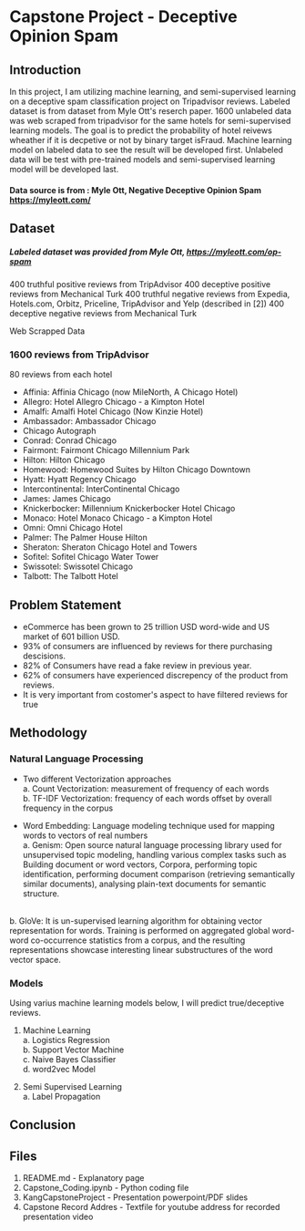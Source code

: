 # Capstone Project - Deceptive Opinion Spam

## Introduction

In this project, I am utilizing machine learning, and semi-supervised learning on a deceptive spam classification project on Tripadvisor reviews. Labeled dataset is from  dataset from Myle Ott's reserch paper. 1600 unlabeled data was web scraped from tripadvisor for the same hotels for semi-supervised learning models. The goal is to predict the probability of hotel reivews wheather if it is decpetive or not by binary target isFraud. Machine learning model on labeled data to see the result will be developed first. Unlabeled data will be test with pre-trained models and semi-supervised learning model will be developed last.

#### Data source is from : Myle Ott, Negative Deceptive Opinion Spam https://myleott.com/

## Dataset

##### Labeled dataset was provided from Myle Ott, https://myleott.com/op-spam

400 truthful positive reviews from TripAdvisor 
400 deceptive positive reviews from Mechanical Turk 
400 truthful negative reviews from Expedia, Hotels.com, Orbitz, Priceline, TripAdvisor and Yelp (described in [2])
400 deceptive negative reviews from Mechanical Turk 

Web Scrapped Data

### 1600 reviews from TripAdvisor
80 reviews from each hotel

- Affinia: Affinia Chicago (now MileNorth, A Chicago Hotel)
- Allegro: Hotel Allegro Chicago - a Kimpton Hotel
- Amalfi: Amalfi Hotel Chicago (Now Kinzie Hotel)
- Ambassador: Ambassador Chicago
- Chicago Autograph
- Conrad: Conrad Chicago
- Fairmont: Fairmont Chicago Millennium Park
- Hilton: Hilton Chicago
- Homewood: Homewood Suites by Hilton Chicago Downtown
- Hyatt: Hyatt Regency Chicago
- Intercontinental: InterContinental Chicago
- James: James Chicago
- Knickerbocker: Millennium Knickerbocker Hotel Chicago
- Monaco: Hotel Monaco Chicago - a Kimpton Hotel
- Omni: Omni Chicago Hotel
- Palmer: The Palmer House Hilton
- Sheraton: Sheraton Chicago Hotel and Towers
- Sofitel: Sofitel Chicago Water Tower
- Swissotel: Swissotel Chicago
- Talbott: The Talbott Hotel

## Problem Statement

- eCommerce has been grown to 25 trillion USD word-wide and US market of 601 billion USD.
- 93% of consumers are influenced by reviews for there purchasing descisions.
- 82% of Consumers have read a fake review in previous year.
- 62% of consumers have experienced discrepency of the product from reviews.
- It is very important from costomer's aspect to have filtered reviews for true

## Methodology

### Natural Language Processing

- Two different Vectorization approaches
<br />a. Count Vectorization: measurement of frequency of each words
<br />b. TF-IDF Vectorization: frequency of each words offset by overall frequency in the corpus

- Word Embedding: Language modeling technique used for mapping words to vectors of real numbers
<br />a. Genism: Open source natural language processing library used for unsupervised topic modeling, handling various complex tasks such as Building document or word vectors, Corpora, performing topic identification, performing document comparison (retrieving semantically similar documents), analysing plain-text documents for semantic structure.

<br />b. GloVe: It is un-supervised learning algorithm for obtaining vector representation for words. Training is performed on aggregated global word-word co-occurrence statistics from a corpus, and the resulting representations showcase interesting linear substructures of the word vector space.

### Models

Using varius machine learning models below, I will predict true/deceptive reviews.

1. Machine Learning
<br />a. Logistics Regression
<br />b. Support Vector Machine 
<br />c. Naive Bayes Classifier
<br />d. word2vec Model

2. Semi Supervised Learning
<br />a. Label Propagation

## Conclusion



## Files

1. README.md - Explanatory page
2. Capstone_Coding.ipynb - Python coding file
3. KangCapstoneProject - Presentation powerpoint/PDF slides
4. Capstone Record Addres - Textfile for youtube address for recorded presentation video
